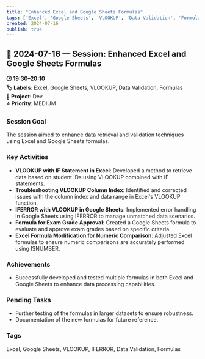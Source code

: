 ```yaml
---
title: "Enhanced Excel and Google Sheets Formulas"
tags: ['Excel', 'Google Sheets', 'VLOOKUP', 'Data Validation', 'Formulas']
created: 2024-07-16
publish: true
---
```


## 📅 2024-07-16 — Session: Enhanced Excel and Google Sheets Formulas

**🕒 19:30–20:10**  
**🏷️ Labels**: Excel, Google Sheets, VLOOKUP, Data Validation, Formulas  
**📂 Project**: Dev  
**⭐ Priority**: MEDIUM  


### Session Goal
The session aimed to enhance data retrieval and validation techniques using Excel and Google Sheets formulas.

### Key Activities
- **VLOOKUP with IF Statement in Excel**: Developed a method to retrieve data based on student IDs using VLOOKUP combined with IF statements.
- **Troubleshooting VLOOKUP Column Index**: Identified and corrected issues with the column index and data range in Excel's VLOOKUP function.
- **IFERROR with VLOOKUP in Google Sheets**: Implemented error handling in Google Sheets using IFERROR to manage unmatched data scenarios.
- **Formula for Exam Grade Approval**: Created a Google Sheets formula to evaluate and approve exam grades based on specific criteria.
- **Excel Formula Modification for Numeric Comparison**: Adjusted Excel formulas to ensure numeric comparisons are accurately performed using ISNUMBER.

### Achievements
- Successfully developed and tested multiple formulas in both Excel and Google Sheets to enhance data processing capabilities.

### Pending Tasks
- Further testing of the formulas in larger datasets to ensure robustness.
- Documentation of the new formulas for future reference.

### Tags
Excel, Google Sheets, VLOOKUP, IFERROR, Data Validation, Formulas
